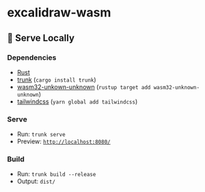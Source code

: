 # excalidraw-wasm

## 🚀 Serve Locally
### Dependencies
- [Rust](https://www.rust-lang.org/)
- [trunk](https://trunkrs.dev/) (`cargo install trunk`)
- [wasm32-unkown-unknown](https://yew.rs/docs/getting-started/introduction#install-webassembly-target) (`rustup target add wasm32-unknown-unknown`)
- [tailwindcss](https://tailwindcss.com/) (`yarn global add tailwindcss`)
### Serve
- Run: `trunk serve`
- Preview: [`http://localhost:8080/`](http://localhost:8080/)

### Build
- Run: `trunk build --release`
- Output: `dist/`